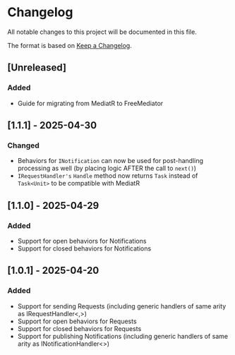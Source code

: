 # Changelog

All notable changes to this project will be documented in this file.

The format is based on [Keep a Changelog](https://keepachangelog.com/en/1.1.0/).

## [Unreleased]

### Added

- Guide for migrating from MediatR to FreeMediator


## [1.1.1] - 2025-04-30

### Changed

- Behaviors for `INotification` can now be used for post-handling processing as well (by placing logic AFTER the call to `next()`)
- `IRequestHandler's` `Handle` method now returns `Task` instead of `Task<Unit>` to be compatible with MediatR


## [1.1.0] - 2025-04-29

### Added

- Support for open behaviors for Notifications
- Support for closed behaviors for Notifications


## [1.0.1] - 2025-04-20

### Added

- Support for sending Requests (including generic handlers of same arity as IRequestHandler<,>)
- Support for open behaviors for Requests
- Support for closed behaviors for Requests
- Support for publishing Notifications (including generic handlers of same arity as INotificationHandler<>)
